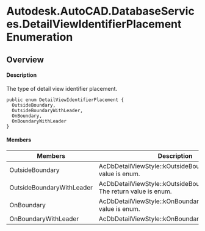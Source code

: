 # Autodesk.AutoCAD.DatabaseServices.DetailViewIdentifierPlacement Enumeration

## Overview

#### Description
The type of detail view identifier placement.
```text
public enum DetailViewIdentifierPlacement {
  OutsideBoundary,
  OutsideBoundaryWithLeader,
  OnBoundary,
  OnBoundaryWithLeader
}
```

#### Members

| Members | Description |
| --- | --- |
| OutsideBoundary | AcDbDetailViewStyle::kOutsideBoundary. The return value is enum. |
| OutsideBoundaryWithLeader | AcDbDetailViewStyle::kOutsideBoundaryWithLeader. The return value is enum. |
| OnBoundary | AcDbDetailViewStyle::kOnBoundary. The return value is enum. |
| OnBoundaryWithLeader | AcDbDetailViewStyle::kOnBoundaryWithLeaderenum |
